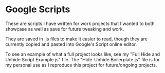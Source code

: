 # Google Scripts

These are scripts I have written for work projects that I wanted to both showcase as well as save for future tweaking and work.

They are saved in .js files to make it easier to read, though they are currently copied and pasted into Google's Script online editor.

To see an example of what a full project looks like, see my "Full Hide and Unhide Script Example.js" file. The "Hide-Unhide Boilerplate.js" file is for my personal use as I reproduce this project for future/ongoing projects.